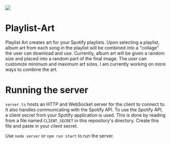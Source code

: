 ![](https://i.imgur.com/taudJcz.jpg)

# Playlist-Art

Playlist Art creates art for your Spotify playlists. Upon selecting a playlist, album art from each song in the playlist will be combined into a "collage" the user can download and use. Currently, album art will be given a random size and placed into a random part of the final image. The user can customize minimum and maximum art sizes. I am currently working on more ways to combine the art.

# Running the server
`server.ts` hosts an HTTP and WebSocket server for the client to connect to. It also handles communicating with the Spotify API. To use the Spotify API, a client secret from your Spotify application is used. This is done by reading from a file named `CLIENT_SECRET` in this repository's directory. Create this file and paste in your client secret.

Use `node server` or `npm run start` to run the server.
